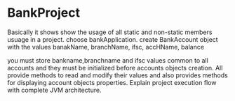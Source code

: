 # BankProject
Basically it shows
   show the usage of all static and non-static
   members usuage in a project.
   choose bankApplication.
   create BankAccount object with the values
   banakName,
   branchName,
   ifsc,
   accHName,
   balance

   you must store bankname,branchname and ifsc values common to all
   accounts and they must be initialized before accounts objects
   creation.
   All provide methods to read and modify their values and also 
   provides methods for displaying account objects properties.
   Explain project execution flow with complete JVM architecture.

